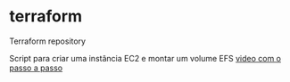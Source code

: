 # terraform
Terraform repository

Script para criar uma instância EC2 e montar um volume EFS
[video com o passo a passo]()

